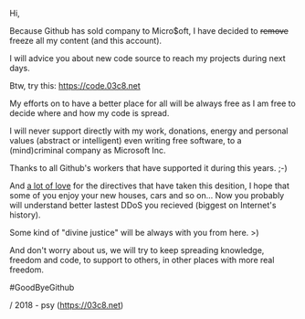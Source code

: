 Hi,

Because Github has sold company to Micro$oft, I have decided to <s>remove</s> freeze all my content (and this account).  

I will advice you about new code source to reach my projects during next days.

Btw, try this: https://code.03c8.net

My efforts on to have a better place for all will be always free as I am free to decide where and how my code is spread. 

I will never support directly with my work, donations, energy and personal values (abstract or intelligent) even writing free software, to a (mind)criminal company as Microsoft Inc.

Thanks to all Github's workers that have supported it during this years. ;-)

And <u>a lot of love</u> for the directives that have taken this desition, I hope that some of you enjoy your new houses, cars and so on... Now you probably will understand better lastest DDoS you recieved (biggest on Internet's history).

Some kind of "divine justice" will be always with you from here. >)

And don't worry about us, we will try to keep spreading knowledge, freedom and code, to support to others, in other places with more real freedom.

#GoodByeGithub 

/ 2018 - psy (https://03c8.net)

